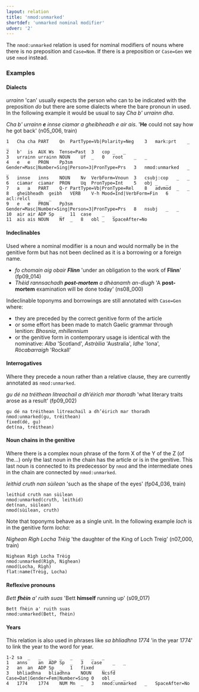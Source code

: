 ```yaml
---
layout: relation
title: 'nmod:unmarked'
shortdef: 'unmarked nominal modifier'
udver: '2'
---
```


The `nmod:unmarked` relation is used for nominal modifiers of nouns where there is no preposition and `Case=Nom`.
If there is a preposition or `Case=Gen` we use `nmod` instead.

### Examples

#### Dialects

_urrainn_ 'can' usually expects the person who can to be indicated with the preposition _do_ but there are some dialects where the bare pronoun in used.
In the following example it would be usual to say _Cha b' urrainn dha_.

_Cha b' urrainn <b>e</b> innse ciamar a gheibheadh e air ais._ '<b>He</b> could not say how he got back' (n05\_006, train)

~~~ conllu
1	Cha	cha	PART	Qn	PartType=Vb|Polarity=Neg	3	mark:prt	_	_
2	b'	is	AUX	Ws	Tense=Past	3	cop	_	_
3	urrainn	urrainn	NOUN	Uf	_	0	root	_	_
4	e	e	PRON	Pp3sm	Gender=Masc|Number=Sing|Person=3|PronType=Prs	3	nmod:unmarked	_	_
5	innse	inns	NOUN	Nv	VerbForm=Vnoun	3	csubj:cop	_	_
6	ciamar	ciamar	PRON	Uq	PronType=Int	5	obj	_	_
7	a	a	PART	Q-r	PartType=Vb|PronType=Rel	8	advmod	_	_
8	gheibheadh	geibh	VERB	V-h	Mood=Ind|VerbForm=Fin	6	acl:relcl	_	_
9	e	e	PRON	Pp3sm	Gender=Masc|Number=Sing|Person=3|PronType=Prs	8	nsubj	_	_
10	air	air	ADP	Sp	_	11	case	_	_
11	ais	ais	NOUN	Nf	_	8	obl	_	SpaceAfter=No
~~~

#### Indeclinables

Used where a nominal modifier is a noun and would normally be in the genitive form but has not been declined as it is a borrowing or a foreign name.

* _fo chomain aig obair <b>Flinn</b>_ 'under an obligation to the work of <b>Flinn</b>' (fp09\_014)
* _Thèid rannsachadh <b>post-mortem</b> a dhèanamh an-diugh_ 'A <b>post-mortem</b> examination will be done today' (ns08\_000)

Indeclinable toponyms and borrowings are still annotated with `Case=Gen` where:

* they are preceded by the correct genitive form of the article
* or some effort has been made to match Gaelic grammar through lenition: _Bhosnia_, _mhillennium_
* or the genitive form in contemporary usage is identical with the nominative: _Alba_ 'Scotland', _Astràilia_ 'Australia', _Idhe_ 'Iona', _Ròcabarraigh_ 'Rockall'

#### Interrogatives

Where they precede a noun rather than a relative clause, they are currently annotated as `nmod:unmarked`.

_gu dé na tréithean litreachail a dh’éirich mar thoradh_ 'what literary traits arose as a result' (fp09\_002)

~~~sdparse
gu dé na tréithean litreachail a dh’éirich mar thoradh
nmod:unmarked(gu, tréithean)
fixed(dé, gu)
det(na, tréithean)
~~~

#### Noun chains in the genitive

Where there is a complex noun phrase of the form X of the Y of the Z (of the...) only the last noun in the chain has the article or is in the genitive.
This last noun is connected to its predecessor by `nmod` and the intermediate ones in the chain are connected by `nmod:unmarked`.

_leithid cruth nan sùilean_ 'such as the shape of the eyes' (fp04\_036, train)

~~~sdparse
leithid cruth nan sùilean
nmod:unmarked(cruth, leithid)
det(nan, sùilean)
nmod(sùilean, cruth)
~~~

Note that toponyms behave as a single unit.
In the following example _loch_ is in the genitive form _locha_:

_Nighean Rìgh Locha Trèig_ 'the daughter of the King of Loch Treig' (n07\_000, train)

~~~sdparse
Nighean Rìgh Locha Trèig
nmod:unmarked(Rìgh, Nighean)
nmod(Locha, Rìgh)
flat:name(Trèig, Locha)
~~~

#### Reflexive pronouns
_Bett <b>fhèin</b> a' ruith suas_ 'Bett <b>himself</b> running up' (s09\_017)

~~~sdparse
Bett fhèin a' ruith suas
nmod:unmarked(Bett, fhèin)
~~~

#### Years

This relation is also used in phrases like _sa bhliadhna 1774_ 'in the year 1774' to link the year to the word for year.

~~~conllu
1-2	sa	_	_	_	_	_	_	_	_
1	anns	an	ADP	Sp	_	3	case	_	_
2	an	an	ADP	Sp	_	1	fixed	_	_
3	bhliadhna	bliadhna	NOUN	Ncsfd	Case=Dat|Gender=Fem|Number=Sing	0	obl	_	_
4	1774	1774	NUM	Mn	_	3	nmod:unmarked	_	SpaceAfter=No
~~~

